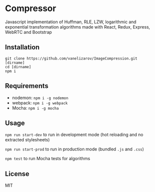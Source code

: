 # Compressor

Javascript implementation of Huffman, RLE, LZW, logarithmic and exponential transformation algorithms made with React, Redux, Express, WebRTC and Bootstrap

## Installation

```
git clone https://github.com/vanelizarov/ImageCompression.git [dirname]
cd [dirname]
npm i
```

## Requirements
* nodemon: `npm i -g nodemon`
* webpack: `npm i -g webpack`
* Mocha: `npm i -g mocha`

## Usage
`npm run start-dev` to run in development mode (hot reloading and no extracted stylesheets)

`npm run start-prod` to run in production mode (bundled `.js` and `.css`)

`npm test` to run Mocha tests for algorithms

## License
MIT